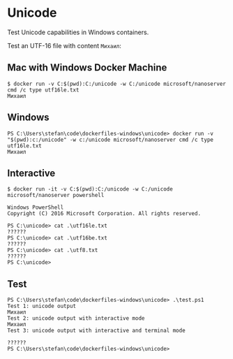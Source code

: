 # Unicode

Test Unicode capabilities in Windows containers.

Test an UTF-16 file with content `Михаил`:

## Mac with Windows Docker Machine

```
$ docker run -v C:$(pwd):C:/unicode -w C:/unicode microsoft/nanoserver cmd /c type utf16le.txt
Михаил
```

## Windows

```
PS C:\Users\stefan\code\dockerfiles-windows\unicode> docker run -v "$(pwd):c:/unicode" -w c:/unicode microsoft/nanoserver cmd /c type utf16le.txt
Михаил
```

## Interactive

```
$ docker run -it -v C:$(pwd):C:/unicode -w C:/unicode microsoft/nanoserver powershell

Windows PowerShell
Copyright (C) 2016 Microsoft Corporation. All rights reserved.

PS C:\unicode> cat .\utf16le.txt
??????
PS C:\unicode> cat .\utf16be.txt
??????
PS C:\unicode> cat .\utf8.txt
??????
PS C:\unicode>
```

## Test

```
PS C:\Users\stefan\code\dockerfiles-windows\unicode> .\test.ps1
Test 1: unicode output
Михаил
Test 2: unicode output with interactive mode
Михаил
Test 3: unicode output with interactive and terminal mode

??????
PS C:\Users\stefan\code\dockerfiles-windows\unicode>
```
